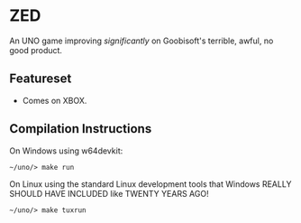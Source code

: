 # ZED

An UNO game improving *significantly* on Goobisoft's terrible, awful, no good product.

## Featureset

- Comes on XBOX.

## Compilation Instructions

On Windows using w64devkit:

```
~/uno/> make run
```

On Linux using the standard Linux development tools that Windows REALLY SHOULD HAVE INCLUDED like TWENTY YEARS AGO!

```
~/uno/> make tuxrun
```